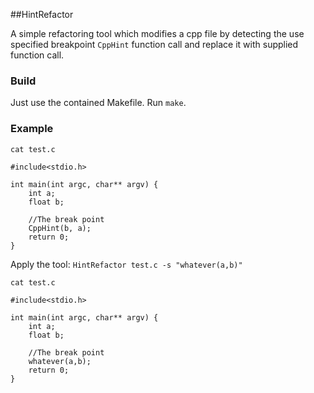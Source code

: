 ##HintRefactor

A simple refactoring tool which modifies a cpp file by detecting the use specified breakpoint <code>CppHint</code> function call and replace it with supplied function call.
### Build
Just use the contained Makefile. Run <code>make</code>.

### Example

<code>cat test.c</code>

~~~
#include<stdio.h>

int main(int argc, char** argv) {
	int a;
	float b;
	
	//The break point
	CppHint(b, a);
	return 0;
}
~~~

Apply the tool:
<code>HintRefactor test.c -s "whatever(a,b)" </code>

<code>cat test.c</code>

~~~
#include<stdio.h>

int main(int argc, char** argv) {
	int a;
	float b;
	
	//The break point
	whatever(a,b);
	return 0;
}
~~~